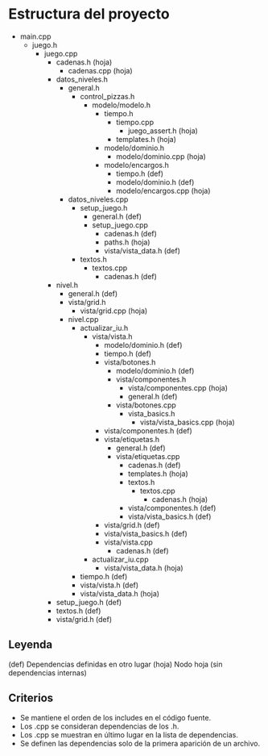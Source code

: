 # Estructura del proyecto

- main.cpp
    - juego.h
        - juego.cpp
            - cadenas.h (hoja)
                - cadenas.cpp (hoja)
            - datos_niveles.h
                - general.h
                    - control_pizzas.h
                        - modelo/modelo.h
                            - tiempo.h
                                - tiempo.cpp
                                    - juego_assert.h (hoja)
                                - templates.h (hoja)
                            - modelo/dominio.h
                                - modelo/dominio.cpp (hoja)
                            - modelo/encargos.h
                                - tiempo.h (def)
                                - modelo/dominio.h (def)
                                - modelo/encargos.cpp (hoja)
                - datos_niveles.cpp
                    - setup_juego.h
                        - general.h (def)
                        - setup_juego.cpp
                            - cadenas.h (def)
                            - paths.h (hoja)
                            - vista/vista_data.h (def)
                    - textos.h
                        - textos.cpp
                            - cadenas.h (def)
            - nivel.h
                - general.h (def)
                - vista/grid.h
                    - vista/grid.cpp (hoja)
                - nivel.cpp
                    - actualizar_iu.h
                        - vista/vista.h
                            - modelo/dominio.h (def)
                            - tiempo.h (def)
                            - vista/botones.h
                                - modelo/dominio.h (def)
                                - vista/componentes.h
                                    - vista/componentes.cpp (hoja)
                                    - general.h (def)
                                - vista/botones.cpp
                                    - vista_basics.h
                                        - vista/vista_basics.cpp (hoja)
                            - vista/componentes.h (def)
                            - vista/etiquetas.h
                                - general.h (def)
                                - vista/etiquetas.cpp
                                    - cadenas.h (def)
                                    - templates.h (hoja)
                                    - textos.h
                                        - textos.cpp
                                            - cadenas.h (hoja)
                                    - vista/componentes.h (def)
                                    - vista/vista_basics.h (def)
                            - vista/grid.h (def)
                            - vista/vista_basics.h (def)
                            - vista/vista.cpp
                                - cadenas.h (def)
                        - actualizar_iu.cpp
                            - vista/vista_data.h (hoja)
                    - tiempo.h (def)
                    - vista/vista.h (def)
                    - vista/vista_data.h (hoja)
            - setup_juego.h (def)
            - textos.h (def)
            - vista/grid.h (def)

## Leyenda
(def) Dependencias definidas en otro lugar
(hoja) Nodo hoja (sin dependencias internas)

## Criterios
- Se mantiene el orden de los includes en el código fuente.
- Los .cpp se consideran dependencias de los .h.
- Los .cpp se muestran en último lugar en la lista de dependencias.
- Se definen las dependencias solo de la primera aparición de un archivo.

